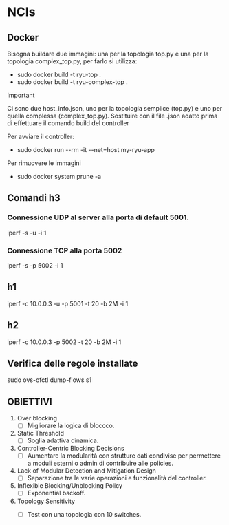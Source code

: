 # NCIs

## Docker
Bisogna buildare due immagini: una per la topologia top.py e una per la topologia complex_top.py, per farlo si utilizza:
- sudo docker build -t ryu-top . 
- sudo docker build -t ryu-complex-top .

> [!IMPORTANT]  
> Ci sono due host_info.json, uno per la topologia semplice (top.py) e uno per quella complessa (complex_top.py). Sostituire con il file .json adatto prima di effettuare il comando build del controller

Per avviare il controller:
- sudo docker run --rm -it --net=host my-ryu-app

Per rimuovere le immagini
- sudo docker system prune -a

## Comandi h3 
### Connessione UDP al server alla porta di default 5001.

iperf -s -u -i 1

### Connessione TCP alla porta 5002

iperf -s -p 5002 -i 1

## h1 
iperf -c 10.0.0.3 -u -p 5001 -t 20 -b 2M -i 1

## h2

iperf -c 10.0.0.3 -p 5002 -t 20 -b 2M -i 1

## Verifica delle regole installate
sudo ovs-ofctl dump-flows s1


## OBIETTIVI
1) Over blocking
   - [ ] Migliorare la logica di bloccco.
2) Static Threshold
   - [ ] Soglia adattiva dinamica.
3) Controller-Centric Blocking Decisions
   - [ ] Aumentare la modularità con strutture dati condivise per permettere a moduli esterni o admin di contribuire alle policies.
4) Lack of Modular Detection and Mitigation Design
   - [ ] Separazione tra le varie operazioni e funzionalità del controller.
5) Inflexible Blocking/Unblocking Policy
   - [ ] Exponential backoff.
6) Topology Sensitivity
   - [ ] Test con una topologia con 10 switches.

